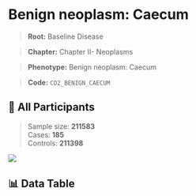 # Benign neoplasm: Caecum

> **Root:** Baseline Disease  

> **Chapter:** Chapter II- Neoplasms  

> **Phenotype:** Benign neoplasm: Caecum  

> **Code:** `CD2_BENIGN_CAECUM`

## 🧪 All Participants  
> Sample size: **211583**  
> Cases: **185**  
> Controls: **211398**
<img src="/Sensitive/Figures/ALL/Baseline/CD2_BENIGN_CAECUM.png"/>

## 📊 Data Table
<CsvTableMRF src="/Sensitive/Data/ALL/Baseline/LG_CD2_BENIGN_CAECUM.csv"/>

